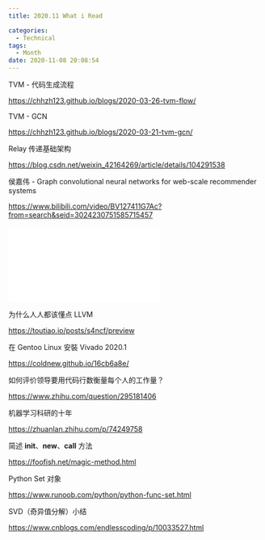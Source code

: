 ```yaml
---
title: 2020.11 What i Read

categories:
  - Technical
tags:
  - Month
date: 2020-11-08 20:08:54
---
```


TVM - 代码生成流程

https://chhzh123.github.io/blogs/2020-03-26-tvm-flow/

TVM - GCN

https://chhzh123.github.io/blogs/2020-03-21-tvm-gcn/

Relay 传递基础架构

https://blog.csdn.net/weixin_42164269/article/details/104291538

<!-- more -->

侯嘉伟 - Graph convolutional neural networks for web-scale recommender systems

https://www.bilibili.com/video/BV127411G7Ac?from=search&seid=3024230751585715457

<iframe src="//player.bilibili.com/player.html?aid=88402984&bvid=BV127411G7Ac&cid=151017710&page=1" scrolling="no" border="0" frameborder="no" framespacing="0" allowfullscreen="true"> </iframe>

为什么人人都该懂点 LLVM

https://toutiao.io/posts/s4ncf/preview

在 Gentoo Linux 安裝 Vivado 2020.1

https://coldnew.github.io/16cb6a8e/

如何评价领导要用代码行数衡量每个人的工作量？

https://www.zhihu.com/question/295181406

机器学习科研的十年

https://zhuanlan.zhihu.com/p/74249758

简述 **init**、**new**、**call** 方法

https://foofish.net/magic-method.html

Python Set 对象

https://www.runoob.com/python/python-func-set.html

SVD（奇异值分解）小结

https://www.cnblogs.com/endlesscoding/p/10033527.html
